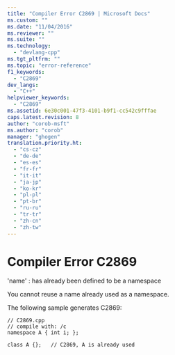 ```yaml
---
title: "Compiler Error C2869 | Microsoft Docs"
ms.custom: ""
ms.date: "11/04/2016"
ms.reviewer: ""
ms.suite: ""
ms.technology: 
  - "devlang-cpp"
ms.tgt_pltfrm: ""
ms.topic: "error-reference"
f1_keywords: 
  - "C2869"
dev_langs: 
  - "C++"
helpviewer_keywords: 
  - "C2869"
ms.assetid: 6e30c001-47f3-4101-b9f1-cc542c9fffae
caps.latest.revision: 8
author: "corob-msft"
ms.author: "corob"
manager: "ghogen"
translation.priority.ht: 
  - "cs-cz"
  - "de-de"
  - "es-es"
  - "fr-fr"
  - "it-it"
  - "ja-jp"
  - "ko-kr"
  - "pl-pl"
  - "pt-br"
  - "ru-ru"
  - "tr-tr"
  - "zh-cn"
  - "zh-tw"
---
```

# Compiler Error C2869
'name' : has already been defined to be a namespace  
  
 You cannot reuse a name already used as a namespace.  
  
 The following sample generates C2869:  
  
```  
// C2869.cpp  
// compile with: /c  
namespace A { int i; };  
  
class A {};   // C2869, A is already used  
```